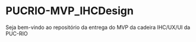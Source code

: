 # PUCRIO-MVP_IHCDesign
Seja bem-vindo ao repositório da entrega do MVP da cadeira IHC/UX/UI da PUC-RIO
